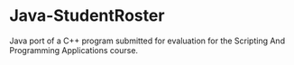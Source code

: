 # Java-StudentRoster
Java port of a C++ program submitted for evaluation for the Scripting And Programming Applications course.
